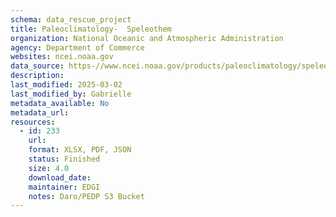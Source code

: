 ```yaml
---
schema: data_rescue_project 
title: Paleoclimatology-  Speleothem
organization: National Oceanic and Atmospheric Administration
agency: Department of Commerce
websites: ncei.noaa.gov
data_source: https-//www.ncei.noaa.gov/products/paleoclimatology/speleothem
description: 
last_modified: 2025-03-02
last_modified_by: Gabrielle
metadata_available: No
metadata_url: 
resources:
  - id: 233
    url: 
    format: XLSX, PDF, JSON
    status: Finished
    size: 4.0
    download_date: 
    maintainer: EDGI
    notes: Daro/PEDP S3 Bucket
---
```

